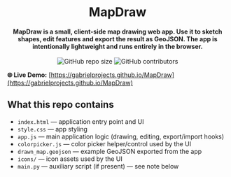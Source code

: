 <h1 align="center">MapDraw</h1>

<div align="center">
  <strong>MapDraw is a small, client-side map drawing web app. Use it to sketch shapes, edit features and export the result as GeoJSON. The app is intentionally lightweight and runs entirely in the browser.</strong>
  <br/><br>
  <img alt="GitHub repo size" src="https://img.shields.io/github/repo-size/GabrielProjects/MapDraw">
  <img alt="GitHub contributors" src="https://img.shields.io/github/contributors/GabrielProjects/MapDraw">


</div>

**🌐 Live Demo:** [https://gabrielprojects.github.io/MapDraw](https://gabrielprojects.github.io/MapDraw)  

## What this repo contains

- `index.html` — application entry point and UI
- `style.css` — app styling
- `app.js` — main application logic (drawing, editing, export/import hooks)
- `colorpicker.js` — color picker helper/control used by the UI
- `drawn_map.geojson` — example GeoJSON exported from the app
- `icons/` — icon assets used by the UI
- `main.py` — auxiliary script (if present) — see note below

